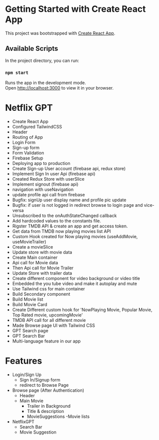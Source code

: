 # Getting Started with Create React App

This project was bootstrapped with [Create React App](https://github.com/facebook/create-react-app).

## Available Scripts

In the project directory, you can run:

### `npm start`

Runs the app in the development mode.\
Open [http://localhost:3000](http://localhost:3000) to view it in your browser.


# Netflix GPT

- Create React App
- Configured TailwindCSS
- Header
- Routing of App
- Login Form
- Sign-up form
- Form Validation  
- Firebase Setup
- Deploying app to production
- Create Sign-up User account (firebase api, redux store) 
- Implement Sign In user Api (firebase api)
- Created Redux Store with userSlice
- Implement signout (firebase api)
- navigation with useNavigation
- update profile api call from firebase
- Bugfix: signUp user display name and profile pic update
- Bugfix: if user is not logged in redirect browse to login page and vice-versa
- Unsubscribed to the onAuthStateChanged callback
- Add hardcoded values to the constants file.
- Rigster TMDB API & create an app and get access token.
- Get data from TMDB now playing movies list API
- Custom Hook created for Now playing movies (useAddMovie, useMovieTrailer)
- Create a movieSlice
- Update store with movie data
- Create Main container
- Api call for Movie data
- Then Api call for Movie Trailer
- Update Store with trailer data
- Create different component for video background or video title
- Embedded the you tube video and make it autoplay and mute
- Use Tailwind css for main container
- Build Secondary component
- Build Movie list
- Build Movie Card
- Create Different custom hook for 'NowPlaying Movie, Popular Movie, Top Rated movie, upcomingMovie'
- TMDB API call for all different movie
- Made Browse page UI with Tailwind CSS
- GPT Search page
- GPT Search Bar
- Multi-language feature in our app 

# Features
- Login/Sign Up
    - Sign In/Signup form
    - redirect to Browse Page
- Browse page (After Authentication)
    - Header
    - Main Movie
        - Trailer in Background
        - Title & description
        - MovieSuggestions
            -Movie lists
- NetflixGPT
    - Search Bar
    - Movie Suggestion

